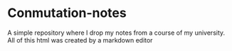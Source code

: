 # Conmutation-notes
A simple repository where I drop my notes from a course of my university.
All of this html was created by a markdown editor
